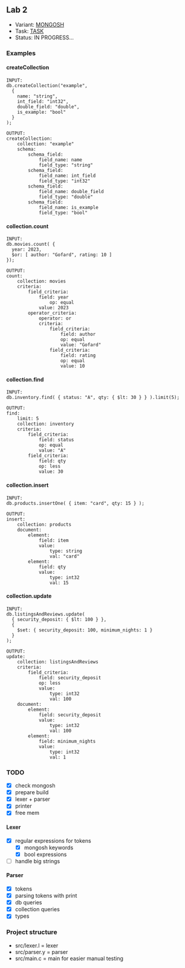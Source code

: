 ## Lab 2
- Variant: [MONGOSH](MONGOSH.md)
- Task: [TASK](TASK.md)
- Status: IN PROGRESS...

### Examples
#### createCollection
```
INPUT:
db.createCollection("example", 
  {
    name: "string",
    int_field: "int32",
    double_field: "double",
    is_example: "bool"
  } 
);

OUTPUT:
createCollection:
	collection: "example"
	schema:
		schema_field:
			field_name: name
			field_type: "string"
		schema_field:
			field_name: int_field
			field_type: "int32"
		schema_field:
			field_name: double_field
			field_type: "double"
		schema_field:
			field_name: is_example
			field_type: "bool"
```

#### collection.count
```
INPUT:
db.movies.count( {
  year: 2023,
  $or: [ author: "Gofard", rating: 10 ]
});

OUTPUT:
count:
	collection: movies
	criteria:
		field_criteria:
			field: year
				op: equal
			value: 2023
		operator_criteria:
			operator: or
			criteria:
				field_criteria:
					field: author
					op: equal
					value: "Gofard"
				field_criteria:
					field: rating
					op: equal
					value: 10
```

#### collection.find
```
INPUT:
db.inventory.find( { status: "A", qty: { $lt: 30 } } ).limit(5);

OUTPUT:
find:
	limit: 5
	collection: inventory
	criteria:
		field_criteria:
			field: status
			op: equal
			value: "A"
		field_criteria:
			field: qty
			op: less
			value: 30
```

#### collection.insert
```
INPUT:
db.products.insertOne( { item: "card", qty: 15 } );

OUTPUT:
insert:
	collection: products
	document:
		element:
			field: item
			value:
				type: string
				val: "card"
		element:
			field: qty
			value:
				type: int32
				val: 15
```

#### collection.update
```
INPUT:
db.listingsAndReviews.update(
  { security_deposit: { $lt: 100 } },
  {
    $set: { security_deposit: 100, minimum_nights: 1 }
  }
);

OUTPUT:
update:
	collection: listingsAndReviews
	criteria:
		field_criteria:
			field: security_deposit
			op: less
			value:
				type: int32
				val: 100
	document:
		element:
			field: security_deposit
			value:
				type: int32
				val: 100
		element:
			field: minimum_nights
			value:
				type: int32
				val: 1
```

### TODO
- [x] check mongosh
- [x] prepare build
- [x] lexer + parser
- [x] printer
- [x] free mem

#### Lexer
- [x] regular expressions for tokens
  - [x] mongosh keywords
  - [x] bool expressions
- [ ] handle big strings

#### Parser
- [x] tokens
- [x] parsing tokens with print
- [x] db queries
- [x] collection queries
- [x] types

### Project structure
- src/lexer.l = lexer
- src/parser.y = parser
- src/main.c = main for easier manual testing